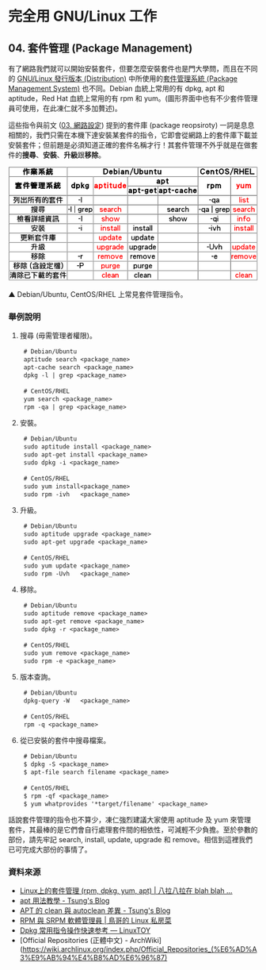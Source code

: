 # 完全用 GNU/Linux 工作

## 04. 套件管理 (Package Management)

有了網路我們就可以開始安裝套件，但要怎麼安裝套件也是門大學問，而且在不同的 [GNU/Linux 發行版本 (Distribution)](http://zh.wikipedia.org/wiki/Linux%E5%8F%91%E8%A1%8C%E7%89%88) 中所使用的[套件管理系統 (Package Management System)](http://en.wikipedia.org/wiki/Package_management_system) 也不同。Debian 血統上常用的有 dpkg, apt 和 aptitude，Red Hat 血統上常用的有 rpm 和 yum。(圖形界面中也有不少套件管理員可使用，在此凍仁就不多加贅述)。

這些指令與前文 ([03. 網路設定](03.network-setting.md)) 提到的套件庫 (package reopsiroty) 一詞是息息相關的，我們只需在本機下達安裝某套件的指令，它即會從網路上的套件庫下載並安裝套件；但前題是必須知道正確的套件名稱才行！其套件管理不外乎就是在做套件的**搜尋**、**安裝**、**升級**跟**移除**。

<!--
<table cols="7" cellspacing="0" border="1"> <colgroup ></colgroup> <colgroup ></colgroup> <colgroup span="2" ></colgroup> <colgroup ></colgroup> <colgroup ></colgroup> <colgroup ></colgroup>
	<tbody>
		<tr>
			<th align="CENTER" valign="MIDDLE">作業系統</th>
			<th colspan="4" align="CENTER" valign="MIDDLE">Debian/Ubuntu</th>
			<th colspan="2" align="CENTER" valign="MIDDLE">CentOS/RHEL</th>
		</tr>
		<tr>
			<th rowspan="2" align="CENTER" valign="MIDDLE">套件管理系統</th>
			<th rowspan="2" align="CENTER" valign="MIDDLE">dpkg</th>
			<th rowspan="2" align="CENTER" valign="MIDDLE"><font color="#ff0000">aptitude</font></th>
			<th colspan="2" align="CENTER" valign="MIDDLE">apt</th>
			<th rowspan="2" align="CENTER" valign="MIDDLE">rpm</th>
			<th rowspan="2" align="CENTER" valign="MIDDLE"><font color="#ff0000">yum</font></th>
		</tr>
		<tr>
			<th align="CENTER" valign="MIDDLE">apt-get</th>
			<th align="CENTER" valign="MIDDLE">apt-cache</th>
		</tr>
		<tr>
			<td align="CENTER" valign="MIDDLE">列出所有的套件</td>
			<td align="CENTER" valign="MIDDLE">-l</td>
			<td align="CENTER" valign="MIDDLE"><br /></td>
			<td align="CENTER" valign="MIDDLE"><br /></td>
			<td align="CENTER" valign="MIDDLE"><br /></td>
			<td align="CENTER" valign="MIDDLE">-qa</td>
			<td align="CENTER" valign="MIDDLE"><font color="#ff0000">list</font></td>
		</tr>
		<tr>
			<td align="CENTER" valign="MIDDLE">搜尋</td>
			<td align="CENTER" valign="MIDDLE">-l | grep</td>
			<td align="CENTER" valign="MIDDLE"><font color="#ff0000">search</font></td>
			<td align="CENTER" valign="MIDDLE"><br /></td>
			<td align="CENTER" valign="MIDDLE">search</td>
			<td align="CENTER" valign="MIDDLE">-qa | grep</td>
			<td align="CENTER" valign="MIDDLE"><font color="#ff0000">search</font></td>
		</tr>
		<tr>
			<td align="CENTER" valign="MIDDLE">檢看詳細資訊</td>
			<td align="CENTER" valign="MIDDLE">-I</td>
			<td align="CENTER" valign="MIDDLE"><font color="#ff0000">show</font></td>
			<td align="CENTER" valign="MIDDLE"><br /></td>
			<td align="CENTER" valign="MIDDLE">show</td>
			<td align="CENTER" valign="MIDDLE">-qi</td>
			<td align="CENTER" valign="MIDDLE"><font color="#ff0000">info</font></td>
		</tr>
		<tr>
			<td align="CENTER" valign="MIDDLE">安裝</td>
			<td align="CENTER" valign="MIDDLE">-i</td>
			<td align="CENTER" valign="MIDDLE"><font color="#ff0000">install</font></td>
			<td align="CENTER" valign="MIDDLE">install</td>
			<td align="CENTER" valign="MIDDLE"><br /></td>
			<td align="CENTER" valign="MIDDLE">-ivh</td>
			<td align="CENTER" valign="MIDDLE"><font color="#ff0000">install</font></td>
		</tr>
		<tr>
			<td align="CENTER" valign="MIDDLE">更新套件庫</td>
			<td align="CENTER" valign="MIDDLE"><br /></td>
			<td align="CENTER" valign="MIDDLE"><font color="#ff0000">update</font></td>
			<td align="CENTER" valign="MIDDLE">update</td>
			<td align="CENTER" valign="MIDDLE"><br /></td>
			<td align="CENTER" valign="MIDDLE"><br /></td>
			<td align="CENTER" valign="MIDDLE"><br /></td>
		</tr>
		<tr>
			<td align="CENTER" valign="MIDDLE">升級</td>
			<td align="CENTER" valign="MIDDLE"><br /></td>
			<td align="CENTER" valign="MIDDLE"><font color="#ff0000">upgrade</font></td>
			<td align="CENTER" valign="MIDDLE">upgrade</td>
			<td align="CENTER" valign="MIDDLE"><br /></td>
			<td align="CENTER" valign="MIDDLE">-Uvh</td>
			<td align="CENTER" valign="MIDDLE"><font color="#ff0000">update</font></td>
		</tr>
		<tr>
			<td align="CENTER" valign="MIDDLE">移除</td>
			<td align="CENTER" valign="MIDDLE">-r</td>
			<td align="CENTER" valign="MIDDLE"><font color="#ff0000">remove</font></td>
			<td align="CENTER" valign="MIDDLE">remove</td>
			<td align="CENTER" valign="MIDDLE"><br /></td>
			<td align="CENTER" valign="MIDDLE">-e</td>
			<td align="CENTER" valign="MIDDLE"><font color="#ff0000">remove</font></td>
		</tr>
		<tr>
			<td align="CENTER" valign="MIDDLE">移除 (含設定檔)</td>
			<td align="CENTER" valign="MIDDLE">-P</td>
			<td align="CENTER" valign="MIDDLE"><font color="#ff0000">purge</font></td>
			<td align="CENTER" valign="MIDDLE">purge</td>
			<td align="CENTER" valign="MIDDLE"><br /></td>
			<td align="CENTER" valign="MIDDLE"><br /></td>
			<td align="CENTER" valign="MIDDLE"><br /></td>
		</tr>
		<tr>
			<td align="CENTER" valign="MIDDLE">清除已下載的套件</td>
			<td align="CENTER" valign="MIDDLE"><br /></td>
			<td align="CENTER" valign="MIDDLE"><font color="#ff0000">clean</font></td>
			<td align="CENTER" valign="MIDDLE">clean</td>
			<td align="CENTER" valign="MIDDLE"><br /></td>
			<td align="CENTER" valign="MIDDLE"><br /></td>
			<td align="CENTER" valign="MIDDLE"><font color="#ff0000">clean</font></td>
		</tr>
	</tbody>
</table>
-->

![2013-09-21-pms.png](imgs/2013-09-21-pms.png "2013-09-21-pms.png")

▲ Debian/Ubuntu, CentOS/RHEL 上常見套件管理指令。

### 舉例說明

1. 搜尋 (毋需管理者權限)。

        # Debian/Ubuntu
        aptitude search <package_name>
        apt-cache search <package_name>
        dpkg -l | grep <package_name>
        
        # CentOS/RHEL
        yum search <package_name>
        rpm -qa | grep <package_name>

2. 安裝。

        # Debian/Ubuntu
        sudo aptitude install <package_name>
        sudo apt-get install <package_name>
        sudo dpkg -i <package_name>
        
        # CentOS/RHEL
        sudo yum install<package_name>
        sudo rpm -ivh	<package_name>

3. 升級。

        # Debian/Ubuntu
        sudo aptitude upgrade <package_name>
        sudo apt-get upgrade <package_name>
        
        # CentOS/RHEL
        sudo yum update	<package_name>
        sudo rpm -Uvh	<package_name>

4. 移除。

        # Debian/Ubuntu
        sudo aptitude remove <package_name>
        sudo apt-get remove	<package_name>
        sudo dpkg -r <package_name>

        # CentOS/RHEL
        sudo yum remove	<package_name>
        sudo rpm -e	<package_name>

5. 版本查詢。

        # Debian/Ubuntu
        dpkg-query -W	<package_name>

        # CentOS/RHEL
        rpm -q <package_name>

6. 從已安裝的套件中搜尋檔案。

        # Debian/Ubuntu
        $ dpkg -S <package_name>
        $ apt-file search filename <package_name>
        
        # CentOS/RHEL
        $ rpm -qf <package_name>
        $ yum whatprovides '*target/filename' <package_name>

話說套件管理的指令也不算少，凍仁強烈建議大家使用 aptitude 及 yum 來管理套件，其最棒的是它們會自行處理套件間的相依性，可減輕不少負擔。至於參數的部份，請先牢記 search, install, update, upgrade 和 remove。相信到這裡我們已可完成大部份的事情了。

### 資料來源

- [Linux上的套件管理 (rpm, dpkg, yum, apt) | 八拉八拉在 blah blah ...](http://blog.roodo.com/schonrosemary/archives/4362693.html)
- [apt 用法教學 - Tsung's Blog](http://blog.longwin.com.tw/2005/05/use_apt/)
- [APT 的 clean 與 autoclean 差異 - Tsung's Blog](http://blog.longwin.com.tw/2012/05/apt-clean-autoclean-diff-2012/)
- [RPM 與 SRPM 軟體管理員 | 鳥哥的 Linux 私房菜](http://linux.vbird.org/linux_basic/0520rpm_and_srpm.php)
- [Dpkg 常用指令操作快速参考 — LinuxTOY](http://linuxtoy.org/archives/dpkg_reference.html)
- [Official Repositories (正體中文) - ArchWiki](https://wiki.archlinux.org/index.php/Official_Repositories_(%E6%AD%A3%E9%AB%94%E4%B8%AD%E6%96%87)

